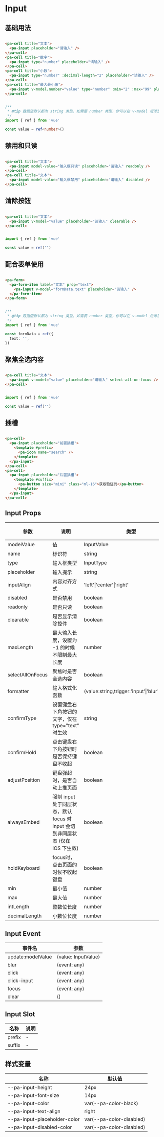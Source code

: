 # Input

<!--codes start-->

## 基础用法

```html [template]

<pa-cell title="文本">
  <pa-input placeholder="请输入" />
</pa-cell>
<pa-cell title="数字">
  <pa-input type="number" placeholder="请输入" />
</pa-cell>
<pa-cell title="小数">
  <pa-input type="number" :decimal-length="2" placeholder="请输入" />
</pa-cell>
<pa-cell title="最大最小值">
  <pa-input v-model.number="value" type="number" :min="2" :max="99" placeholder="请输入" />
</pa-cell>

```
```ts [script]

/**
 * @tip 数据值默认都为 string 类型，如需要 number 类型，你可以在 v-model 后添加 .number 修饰符
 */
import { ref } from 'vue'

const value = ref<number>()

```
## 禁用和只读

```html [template]

<pa-cell title="文本">
  <pa-input model-value="输入框只读" placeholder="请输入" readonly />
</pa-cell>
<pa-cell title="文本">
  <pa-input model-value="输入框禁用" placeholder="请输入" disabled />
</pa-cell>

```
## 清除按钮

```html [template]

<pa-cell title="文本">
  <pa-input v-model="value" placeholder="请输入" clearable />
</pa-cell>

```
```ts [script]

import { ref } from 'vue'

const value = ref('')

```
## 配合表单使用

```html [template]

<pa-form>
  <pa-form-item label="文本" prop="text">
    <pa-input v-model="formData.text" placeholder="请输入" />
  </pa-form-item>
</pa-form>

```
```ts [script]

/**
 * @tip 数据值默认都为 string 类型，如需要 number 类型，你可以在 v-model 后添加 .number 修饰符
 */
import { ref } from 'vue'

const formData = ref({
  text: '',
})

```
## 聚焦全选内容

```html [template]

<pa-cell title="文本">
  <pa-input v-model="value" placeholder="请输入" select-all-on-focus />
</pa-cell>

```
```ts [script]

import { ref } from 'vue'

const value = ref('')

```
## 插槽

```html [template]

<pa-cell>
  <pa-input placeholder="前置插槽">
    <template #prefix>
      <pa-icon name="search" />
    </template>
  </pa-input>
</pa-cell>
<pa-cell>
  <pa-input placeholder="后置插槽">
    <template #suffix>
      <pa-button size="mini" class="ml-16">获取验证码</pa-button>
    </template>
  </pa-input>
</pa-cell>

```

<!--codes end-->

## Input Props

<!--props start-->

| 参数 | 说明 | 类型 | 默认值 |
| --- | ----- | --- | --- |
| modelValue | 值 | InputValue | - |
| name | 标识符 | string |  '' |
| type | 输入框类型 | InputType |  'text' |
| placeholder | 输入提示 | string |  '' |
| inputAlign | 内容对齐方式 | 'left'\|'center'\|'right' |  'right' |
| disabled | 是否禁用 | boolean | - |
| readonly | 是否只读 | boolean | - |
| clearable | 是否显示清除控件 | boolean | - |
| maxLength | 最大输入长度，设置为 -1 的时候不限制最大长度 | number |  -1 |
| selectAllOnFocus | 聚焦时是否全选内容 | boolean | - |
| formatter | 输入格式化函数 | (value:string,trigger:'input'\|'blur')=\>string | - |
| confirmType | 设置键盘右下角按钮的文字，仅在 type="text" 时生效 | string | - |
| confirmHold | 点击键盘右下角按钮时是否保持键盘不收起 | boolean | - |
| adjustPosition | 键盘弹起时，是否自动上推页面 | boolean |  true |
| alwaysEmbed | 强制 input 处于同层状态，默认 focus 时 input 会切到非同层状态 (仅在 iOS 下生效) | boolean | - |
| holdKeyboard | focus时，点击页面的时候不收起键盘 | boolean | - |
| min | 最小值 | number | - |
| max | 最大值 | number | - |
| intLength | 整数位长度 | number | - |
| decimalLength | 小数位长度 | number | - |

<!--props end-->

## Input Event

<!--event start-->

| 事件名 | 参数 |
| --- | --- |
| update:modelValue | (value: InputValue)  |
| blur | (event: any)  |
| click | (event: any)  |
| click-input | (event: any)  |
| focus | (event: any)  |
| clear | ()  |

<!--event end-->

## Input Slot

<!--slot start-->

| 名称 | 说明 |
| --- | --- |
| prefix | - |
| suffix | - |

<!--slot end-->

## 样式变量

<!--cssVar start-->

| 名称 | 默认值 |
| --- | --- |
| --pa-input-height | 24px |
| --pa-input-font-size | 14px |
| --pa-input-color | var(--pa-color-black) |
| --pa-input-text-align | right |
| --pa-input-placeholder-color | var(--pa-color-disabled) |
| --pa-input-disabled-color | var(--pa-color-disabled) |

<!--cssVar end-->

